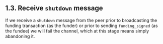 ## 1.3. Receive `shutdown` message

If we receive a `shutdown` message from the peer prior to broadcasting the funding transaction (as the funder) or prior to sending `funding_signed` (as the fundee) we will fail the channel, which at this stage means simply abandoning it.
